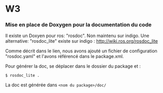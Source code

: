 # W3

###  Mise en place de Doxygen pour la documentation du code

Il existe un Doxyen pour ros: "rosdoc". Non maintenu sur indigo.
Une alternative: "rosdoc_lite" existe sur indigo : http://wiki.ros.org/rosdoc_lite

Comme décrit dans le lien, nous avons ajouté un fichier de configuration "rosdoc.yaml" et l'avons référencé dans le package.xml.

Pour générer la doc, se déplacer dans le dossier du package et : 
```
$ rosdoc_lite .
```

La doc est générée dans
`<nom du package>/doc/`
